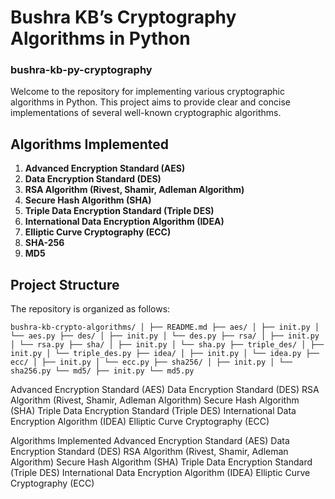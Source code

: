 # Bushra KB’s Cryptography Algorithms in Python
### bushra-kb-py-cryptography

Welcome to the repository for implementing various cryptographic algorithms in Python. This project aims to provide clear and concise implementations of several well-known cryptographic algorithms.

## Algorithms Implemented

1. **Advanced Encryption Standard (AES)**
2. **Data Encryption Standard (DES)**
3. **RSA Algorithm (Rivest, Shamir, Adleman Algorithm)**
4. **Secure Hash Algorithm (SHA)**
5. **Triple Data Encryption Standard (Triple DES)**
6. **International Data Encryption Algorithm (IDEA)**
7. **Elliptic Curve Cryptography (ECC)**
8. **SHA-256**
9. **MD5**

## Project Structure

The repository is organized as follows:
```
bushra-kb-crypto-algorithms/ │ ├── README.md ├── aes/ │ ├── init.py │ └── aes.py ├── des/ │ ├── init.py │ └── des.py ├── rsa/ │ ├── init.py │ └── rsa.py ├── sha/ │ ├── init.py │ └── sha.py ├── triple_des/ │ ├── init.py │ └── triple_des.py ├── idea/ │ ├── init.py │ └── idea.py ├── ecc/ │ ├── init.py │ └── ecc.py ├── sha256/ │ ├── init.py │ └── sha256.py └── md5/ ├── init.py └── md5.py
```

Advanced Encryption Standard (AES)
Data Encryption Standard (DES)
RSA Algorithm (Rivest, Shamir, Adleman Algorithm)
Secure Hash Algorithm (SHA)
Triple Data Encryption Standard (Triple DES)
International Data Encryption Algorithm (IDEA)
Elliptic Curve Cryptography (ECC)

Algorithms Implemented
Advanced Encryption Standard (AES)
Data Encryption Standard (DES)
RSA Algorithm (Rivest, Shamir, Adleman Algorithm)
Secure Hash Algorithm (SHA)
Triple Data Encryption Standard (Triple DES)
International Data Encryption Algorithm (IDEA)
Elliptic Curve Cryptography (ECC)
